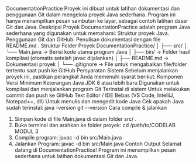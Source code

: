  DocumentationPractice
Proyek ini dibuat untuk latihan dokumentasi dan penggunaan Git dalam mengelola proyek
Java sederhana.
Program ini hanya menampilkan pesan sambutan ke layar, sebagai contoh latihan dasar
Git dan Java.
 Deskripsi Proyek
DocumentationPractice adalah program Java sederhana yang digunakan untuk memahami:
Struktur proyek Java.
Penggunaan Git dan GitHub.
Penulisan dokumentasi dengan file README.md .
 Struktur Folder Proyek
DocumentationPractice/ │ ├── src/ │ └── Main.java → Berisi kode utama program Java │
├── bin/ → Folder hasil kompilasi (otomatis setelah javac dijalankan) │ ├── README.md
→ Dokumentasi proyek │ └── .gitignore → File untuk mengabaikan file/folder tertentu
saat push ke GitHub
Persyaratan Sistem
Sebelum menjalankan proyek ini, pastikan perangkat Anda memenuhi syarat berikut:
Komponen Versi Minimum Keterangan
Java JDK 8 atau lebih baru Digunakan untuk kompilasi dan
menjalankan program
Git Terinstal di sistem Untuk melakukan commit dan push ke
GitHub
Text Editor
/ IDE
Bebas (VS Code, IntelliJ,
Notepad++, dll)
Untuk menulis dan mengedit kode
Java
Cek apakah Java sudah terinstal:
java -version
git --version
 Cara compile & jalankan
1. Simpan kode di file Main.java di dalam folder src/ .
2. Buka terminal dan arahkan ke folder proyek:
cd /path/to/CODELAB MODUL 3
3. Compile program:
javac -d bin src/Main.java
4. Jalankan Program:
javac -d bin src/Main.java
 Contoh Output
Selamat datang di DocumentationPractice!
Program ini menampilkan pesan sederhana untuk latihan dokumentasi Git dan Java.

